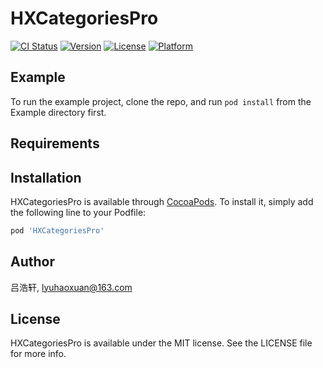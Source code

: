# HXCategoriesPro

[![CI Status](https://img.shields.io/travis/吕浩轩/HXCategoriesPro.svg?style=flat)](https://travis-ci.org/吕浩轩/HXCategoriesPro)
[![Version](https://img.shields.io/cocoapods/v/HXCategoriesPro.svg?style=flat)](https://cocoapods.org/pods/HXCategoriesPro)
[![License](https://img.shields.io/cocoapods/l/HXCategoriesPro.svg?style=flat)](https://cocoapods.org/pods/HXCategoriesPro)
[![Platform](https://img.shields.io/cocoapods/p/HXCategoriesPro.svg?style=flat)](https://cocoapods.org/pods/HXCategoriesPro)

## Example

To run the example project, clone the repo, and run `pod install` from the Example directory first.

## Requirements

## Installation

HXCategoriesPro is available through [CocoaPods](https://cocoapods.org). To install
it, simply add the following line to your Podfile:

```ruby
pod 'HXCategoriesPro'
```

## Author

吕浩轩, lyuhaoxuan@163.com

## License

HXCategoriesPro is available under the MIT license. See the LICENSE file for more info.
